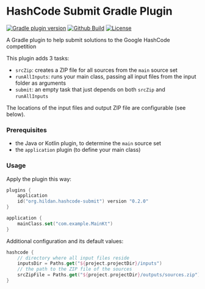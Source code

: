 # HashCode Submit Gradle Plugin

[![Gradle plugin version](https://img.shields.io/maven-metadata/v/https/plugins.gradle.org/m2/org/hildan/hashcode-submit/org.hildan.hashcode-submit.gradle.plugin/maven-metadata.xml.svg?label=gradle&logo=gradle)](https://plugins.gradle.org/plugin/org.hildan.hashcode-submit)
[![Github Build](https://img.shields.io/github/actions/workflow/status/joffrey-bion/hashcode-submit-gradle-plugin/build.yml?label=build&logo=github)](https://github.com/joffrey-bion/hashcode-submit-gradle-plugin/actions/workflows/build.yml)
[![License](https://img.shields.io/badge/license-MIT-blue.svg)](https://github.com/joffrey-bion/hashcode-submit-gradle-plugin/blob/master/LICENSE)

A Gradle plugin to help submit solutions to the Google HashCode competition

This plugin adds 3 tasks:

* `srcZip`: creates a ZIP file for all sources from the `main` source set
* `runAllInputs`: runs your main class, passing all input files from the input folder as arguments
* `submit`: an empty task that just depends on both `srcZip` and `runAllInputs`

The locations of the input files and output ZIP file are configurable (see below).

### Prerequisites

* the Java or Kotlin plugin, to determine the `main` source set
* the `application` plugin (to define your main class)

### Usage

Apply the plugin this way:

```kotlin
plugins {
    application
    id("org.hildan.hashcode-submit") version "0.2.0"
}

application {
    mainClass.set("com.example.MainKt")
}
```

Additional configuration and its default values:

```kotlin
hashcode {
    // directory where all input files reside
    inputsDir = Paths.get("${project.projectDir}/inputs")
    // the path to the ZIP file of the sources
    srcZipFile = Paths.get("${project.projectDir}/outputs/sources.zip")
}
```
